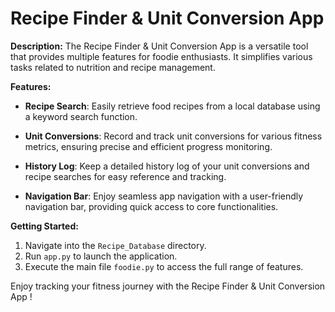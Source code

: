 # Recipe Finder & Unit Conversion App


**Description:**
The Recipe Finder & Unit Conversion App is a versatile tool that provides multiple features for foodie enthusiasts. It simplifies various tasks related to nutrition and recipe management.

**Features:**

- **Recipe Search**: Easily retrieve food recipes from a local database using a keyword search function.

- **Unit Conversions**: Record and track unit conversions for various fitness metrics, ensuring precise and efficient progress monitoring.

- **History Log**: Keep a detailed history log of your unit conversions and recipe searches for easy reference and tracking.

- **Navigation Bar**: Enjoy seamless app navigation with a user-friendly navigation bar, providing quick access to core functionalities.

**Getting Started:**

1. Navigate into the `Recipe_Database` directory.
2. Run `app.py` to launch the application.
3. Execute the main file `foodie.py` to access the full range of features.



Enjoy tracking your fitness journey with the Recipe Finder & Unit Conversion App !
